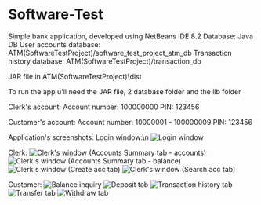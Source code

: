 # Software-Test
Simple bank application, developed using NetBeans IDE 8.2
Database: Java DB
User accounts database: ATM(SoftwareTestProject)/software_test_project_atm_db
Transaction history database: ATM(SoftwareTestProject)/transaction_db

JAR file in ATM(SoftwareTestProject)\dist

To run the app u'll need the JAR file, 2 database folder and the lib folder

Clerk's account: 
  Account number: 100000000
  PIN: 123456

Customer's account:
  Account number: 10000001 - 100000009
  PIN: 123456
  
 Application's screenshots:
  Login window:\n
    ![Login window](https://user-images.githubusercontent.com/4330756/115949591-bcc0b780-a508-11eb-840a-772868286551.jpg)

  Clerk:
    ![Clerk's window (Accounts Summary tab - accounts)](https://user-images.githubusercontent.com/4330756/115949625-f396cd80-a508-11eb-8790-2ebcf913f5fa.jpg)
    ![Clerk's window (Accounts Summary tab - balance)](https://user-images.githubusercontent.com/4330756/115949628-f4c7fa80-a508-11eb-8112-5fc672d68ba8.jpg)
    ![Clerk's window (Create acc tab)](https://user-images.githubusercontent.com/4330756/115949629-f5609100-a508-11eb-9e40-2f9015808a44.jpg)
    ![Clerk's window (Search acc tab)](https://user-images.githubusercontent.com/4330756/115949631-f5f92780-a508-11eb-853e-03076bdb669a.jpg)
  
  Customer:
   ![Balance inquiry](https://user-images.githubusercontent.com/4330756/115949650-13c68c80-a509-11eb-866c-fd16a79632ca.jpg)
   ![Deposit tab](https://user-images.githubusercontent.com/4330756/115949651-145f2300-a509-11eb-8a59-27cefd429d4c.jpg)
   ![Transaction history tab](https://user-images.githubusercontent.com/4330756/115949653-14f7b980-a509-11eb-8e56-73f702c36be9.jpg)
   ![Transfer tab](https://user-images.githubusercontent.com/4330756/115949654-15905000-a509-11eb-86c2-1091ed56bfc9.jpg)
   ![Withdraw tab](https://user-images.githubusercontent.com/4330756/115949655-1628e680-a509-11eb-96b8-8fb481bee795.jpg)


